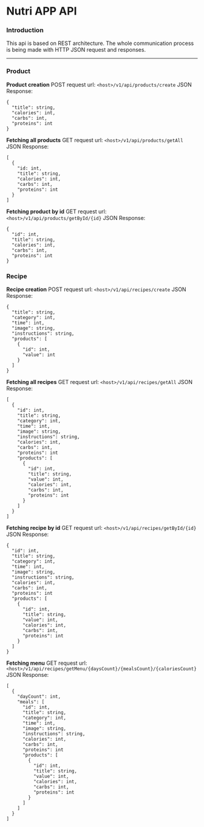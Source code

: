 # Nutri APP API

### Introduction
This api is based on REST architecture. The whole communication process is being made with HTTP JSON request and responses. 
___

### Product

**Product creation**
POST request url: `<host>/v1/api/products/create`
JSON Response: 
```
{
  "title": string,
  "calories": int,
  "carbs": int,
  "proteins": int
}
```
**Fetching all products**
GET request url: `<host>/v1/api/products/getAll`
JSON Response:
```
[
  {
    "id: int,
    "title": string,
    "calories": int,
    "carbs": int,
    "proteins": int
  }
]
```
**Fetching product by id**
GET request url: `<host>/v1/api/products/getById/{id}`
JSON Response:
```
{
  "id": int,
  "title": string,
  "calories": int,
  "carbs": int,
  "proteins": int
}
```

### Recipe
**Recipe creation**
POST request url: `<host>/v1/api/recipes/create`
JSON Response:
```
{
  "title": string,
  "category": int,
  "time": int,
  "image": string,
  "instructions": string,
  "products": [
    {
      "id": int,
      "value": int
    }
  ]
}
```
**Fetching all recipes**
GET request url: `<host>/v1/api/recipes/getAll`
JSON Response:
```
[
  {
    "id": int,
    "title": string,
    "category": int,
    "time": int,
    "image": string,
    "instructions": string,
    "calories": int,
    "carbs": int,
    "proteins": int
    "products": [
      {
        "id": int,
        "title": string,
        "value": int,
        "calories": int,
        "carbs": int,
        "proteins": int
      }
    ]
  }
]
```
**Fetching recipe by id**
GET request url: `<host>/v1/api/recipes/getById/{id}`
JSON Response:
```
{
  "id": int,
  "title": string,
  "category": int,
  "time": int,
  "image": string,
  "instructions": string,
  "calories": int,
  "carbs": int,
  "proteins": int
  "products": [
    {
      "id": int,
      "title": string,
      "value": int,
      "calories": int,
      "carbs": int,
      "proteins": int
    }
  ]
}
```
**Fetching menu**
GET request url: `<host>/v1/api/recipes/getMenu/{daysCount}/{mealsCount}/{caloriesCount}`
JSON Response:
```
[
  {
    "dayCount": int,
    "meals": [
      "id": int,
      "title": string,
      "category": int,
      "time": int,
      "image": string,
      "instructions": string,
      "calories": int,
      "carbs": int,
      "proteins": int
      "products": [
        {
          "id": int,
          "title": string,
          "value": int,
          "calories": int,
          "carbs": int,
          "proteins": int
        }
      ]
    ]
  }
]
```


